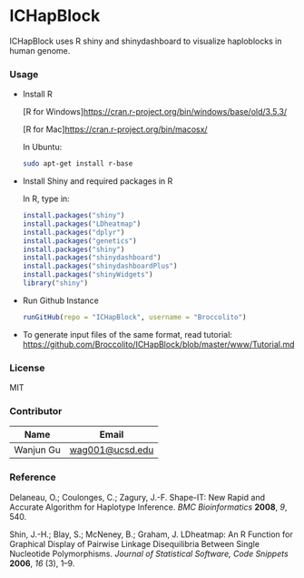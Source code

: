 # ICHapBlock
ICHapBlock uses R shiny and shinydashboard to visualize haploblocks in human genome.



### Usage

- Install R

  [R for Windows]https://cran.r-project.org/bin/windows/base/old/3.5.3/

  [R for Mac]https://cran.r-project.org/bin/macosx/

  In Ubuntu:

  ```bash
  sudo apt-get install r-base
  ```

- Install Shiny and required packages in R

  In R, type in:

  ```R
  install.packages("shiny")
  install.packages("LDheatmap")
  install.packages("dplyr")
  install.packages("genetics")
  install.packages("shiny")
  install.packages("shinydashboard")
  install.packages("shinydashboardPlus")
  install.packages("shinyWidgets")
  library("shiny")
  ```

- Run Github Instance

  ```R
  runGitHub(repo = "ICHapBlock", username = "Broccolito")
  ```
  
- To generate input files of the same format, read tutorial: https://github.com/Broccolito/ICHapBlock/blob/master/www/Tutorial.md



### License

MIT



### Contributor

| Name      | Email           |
| --------- | --------------- |
| Wanjun Gu | wag001@ucsd.edu |



### Reference

Delaneau, O.; Coulonges, C.; Zagury, J.-F. Shape-IT: New Rapid and Accurate Algorithm for Haplotype Inference. *BMC Bioinformatics* **2008**, *9*, 540.

Shin, J.-H.; Blay, S.; McNeney, B.; Graham, J. LDheatmap: An R Function for Graphical Display of Pairwise Linkage Disequilibria Between Single Nucleotide Polymorphisms. *Journal of Statistical Software, Code Snippets* **2006**, *16* (3), 1–9.